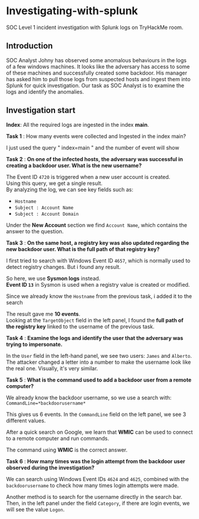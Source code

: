 # Investigating-with-splunk
SOC Level 1 incident investigation with Splunk logs on TryHackMe room.

## Introduction

SOC Analyst Johny has observed some anomalous behaviours in the logs of a few windows machines. It looks like the adversary has access to some of these machines and successfully created some backdoor. His manager has asked him to pull those logs from suspected hosts and ingest them into Splunk for quick investigation. Our task as SOC Analyst is to examine the logs and identify the anomalies.

## Investigation start

 **Index**: All the required logs are ingested in the index **main**.

 **Task 1** :
 How many events were collected and Ingested in the index main?

 I just used the query " index=main " and the number of event will show

 **Task 2** :
 **On one of the infected hosts, the adversary was successful in creating a backdoor user. What is the new username?**

 The Event ID `4720` is triggered when a new user account is created.  
Using this query, we get a single result.  
By analyzing the log, we can see key fields such as:

- `Hostname`
- `Subject : Account Name`
- `Subject : Account Domain`

Under the **New Account** section we find `Account Name`, which contains the answer to the question.

**Task 3** : 
**On the same host, a registry key was also updated regarding the new backdoor user. What is the full path of that registry key?**

I first tried to search with Windows Event ID `4657`, which is normally used to detect registry changes. But i found any result.

So here, we use **Sysmon logs** instead.  
**Event ID `13`** in Sysmon is used when a registry value is created or modified.

Since we already know the `Hostname` from the previous task, i added it to the search

The result gave me **10 events**.  
Looking at the `TargetObject` field in the left panel, I found the **full path of the registry key** linked to the username of the previous task.

**Task 4** :
**Examine the logs and identify the user that the adversary was trying to impersonate.**

In the `User` field in the left-hand panel, we see two users: `James` and `Alberto`.  
The attacker changed a letter into a number to make the username look like the real one. Visually, it's very similar.

**Task 5** : 
**What is the command used to add a backdoor user from a remote computer?**

We already know the backdoor username, so we use a search with:  
`CommandLine=*backdoorusername*`

This gives us 6 events. In the `CommandLine` field on the left panel, we see 3 different values.

After a quick search on Google, we learn that **WMIC** can be used to connect to a remote computer and run commands.

The command using **WMIC** is the correct answer.

**Task 6** : 
**How many times was the login attempt from the backdoor user observed during the investigation?**


We can search using Windows Event IDs `4624` and `4625`, combined with the `backdoorusername` to check how many times login attempts were made.

Another method is to search for the username directly in the search bar.  
Then, in the left panel under the field `Category`, if there are login events, we will see the value `Logon`.
